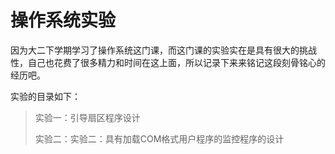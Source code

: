 # 操作系统实验

因为大二下学期学习了操作系统这门课，而这门课的实验实在是具有很大的挑战性，自己也花费了很多精力和时间在这上面，所以记录下来来铭记这段刻骨铭心的经历吧。

实验的目录如下：

> 实验一：引导扇区程序设计
>
> 实验二：实验二：具有加载COM格式用户程序的监控程序的设计

